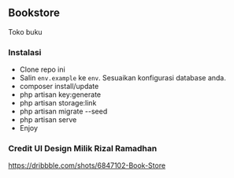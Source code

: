 ## Bookstore

Toko buku

### Instalasi

* Clone repo ini
* Salin `env.example` ke `env`. Sesuaikan konfigurasi database anda.
* composer install/update
* php artisan key:generate
* php artisan storage:link
* php artisan migrate --seed
* php artisan serve
* Enjoy

### Credit UI Design Milik Rizal Ramadhan

https://dribbble.com/shots/6847102-Book-Store
